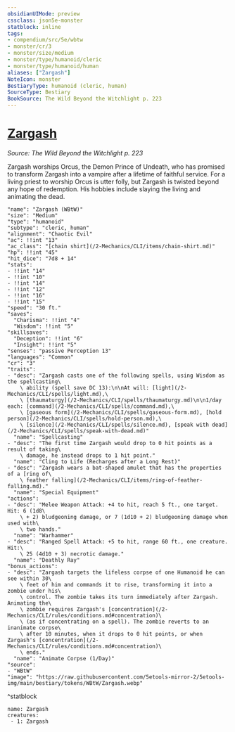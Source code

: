 ```yaml
---
obsidianUIMode: preview
cssclass: json5e-monster
statblock: inline
tags:
- compendium/src/5e/wbtw
- monster/cr/3
- monster/size/medium
- monster/type/humanoid/cleric
- monster/type/humanoid/human
aliases: ["Zargash"]
NoteIcon: monster
BestiaryType: humanoid (cleric, human)
SourceType: Bestiary
BookSource: The Wild Beyond the Witchlight p. 223
---
```

# [Zargash](2-Mechanics\CLI\bestiary\npc/zargash-wbtw.md)
*Source: The Wild Beyond the Witchlight p. 223*  

Zargash worships Orcus, the Demon Prince of Undeath, who has promised to transform Zargash into a vampire after a lifetime of faithful service. For a living priest to worship Orcus is utter folly, but Zargash is twisted beyond any hope of redemption. His hobbies include slaying the living and animating the dead.

```statblock
"name": "Zargash (WBtW)"
"size": "Medium"
"type": "humanoid"
"subtype": "cleric, human"
"alignment": "Chaotic Evil"
"ac": !!int "13"
"ac_class": "[chain shirt](/2-Mechanics/CLI/items/chain-shirt.md)"
"hp": !!int "45"
"hit_dice": "7d8 + 14"
"stats":
- !!int "14"
- !!int "10"
- !!int "14"
- !!int "12"
- !!int "16"
- !!int "15"
"speed": "30 ft."
"saves":
  "Charisma": !!int "4"
  "Wisdom": !!int "5"
"skillsaves":
  "Deception": !!int "6"
  "Insight": !!int "5"
"senses": "passive Perception 13"
"languages": "Common"
"cr": "3"
"traits":
- "desc": "Zargash casts one of the following spells, using Wisdom as the spellcasting\
    \ ability (spell save DC 13):\n\nAt will: [light](/2-Mechanics/CLI/spells/light.md),\
    \ [thaumaturgy](/2-Mechanics/CLI/spells/thaumaturgy.md)\n\n1/day each: [command](/2-Mechanics/CLI/spells/command.md),\
    \ [gaseous form](/2-Mechanics/CLI/spells/gaseous-form.md), [hold person](/2-Mechanics/CLI/spells/hold-person.md),\
    \ [silence](/2-Mechanics/CLI/spells/silence.md), [speak with dead](/2-Mechanics/CLI/spells/speak-with-dead.md)"
  "name": "Spellcasting"
- "desc": "The first time Zargash would drop to 0 hit points as a result of taking\
    \ damage, he instead drops to 1 hit point."
  "name": "Cling to Life (Recharges after a Long Rest)"
- "desc": "Zargash wears a bat-shaped amulet that has the properties of a [ring of\
    \ feather falling](/2-Mechanics/CLI/items/ring-of-feather-falling.md)."
  "name": "Special Equipment"
"actions":
- "desc": "Melee Weapon Attack: +4 to hit, reach 5 ft., one target. Hit: 6 (1d8\
    \ + 2) bludgeoning damage, or 7 (1d10 + 2) bludgeoning damage when used with\
    \ two hands."
  "name": "Warhammer"
- "desc": "Ranged Spell Attack: +5 to hit, range 60 ft., one creature. Hit:\
    \ 25 (4d10 + 3) necrotic damage."
  "name": "Deathly Ray"
"bonus_actions":
- "desc": "Zargash targets the lifeless corpse of one Humanoid he can see within 30\
    \ feet of him and commands it to rise, transforming it into a zombie under his\
    \ control. The zombie takes its turn immediately after Zargash. Animating the\
    \ zombie requires Zargash's [concentration](/2-Mechanics/CLI/rules/conditions.md#concentration)\
    \ (as if concentrating on a spell). The zombie reverts to an inanimate corpse\
    \ after 10 minutes, when it drops to 0 hit points, or when Zargash's [concentration](/2-Mechanics/CLI/rules/conditions.md#concentration)\
    \ ends."
  "name": "Animate Corpse (1/Day)"
"source":
- "WBtW"
"image": "https://raw.githubusercontent.com/5etools-mirror-2/5etools-img/main/bestiary/tokens/WBtW/Zargash.webp"
```
^statblock

```encounter-table
name: Zargash
creatures:
 - 1: Zargash
```
